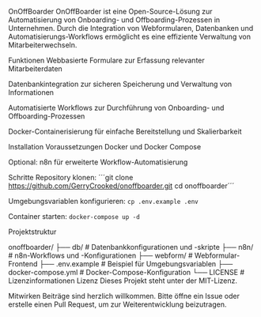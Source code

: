 OnOffBoarder
OnOffBoarder ist eine Open-Source-Lösung zur Automatisierung von Onboarding- und Offboarding-Prozessen in Unternehmen. Durch die Integration von Webformularen, Datenbanken und Automatisierungs-Workflows ermöglicht es eine effiziente Verwaltung von Mitarbeiterwechseln.

Funktionen
Webbasierte Formulare zur Erfassung relevanter Mitarbeiterdaten

Datenbankintegration zur sicheren Speicherung und Verwaltung von Informationen

Automatisierte Workflows zur Durchführung von Onboarding- und Offboarding-Prozessen

Docker-Containerisierung für einfache Bereitstellung und Skalierbarkeit

Installation
Voraussetzungen
Docker und Docker Compose

Optional: n8n für erweiterte Workflow-Automatisierung

Schritte
Repository klonen:
´´´git clone https://github.com/GerryCrooked/onoffboarder.git
cd onoffboarder´´´

Umgebungsvariablen konfigurieren:
```cp .env.example .env ```


Container starten:
```docker-compose up -d ```

Projektstruktur

onoffboarder/
├── db/                 # Datenbankkonfigurationen und -skripte
├── n8n/                # n8n-Workflows und -Konfigurationen
├── webform/            # Webformular-Frontend
├── .env.example        # Beispiel für Umgebungsvariablen
├── docker-compose.yml  # Docker-Compose-Konfiguration
└── LICENSE             # Lizenzinformationen
Lizenz
Dieses Projekt steht unter der MIT-Lizenz.

Mitwirken
Beiträge sind herzlich willkommen. Bitte öffne ein Issue oder erstelle einen Pull Request, um zur Weiterentwicklung beizutragen.
